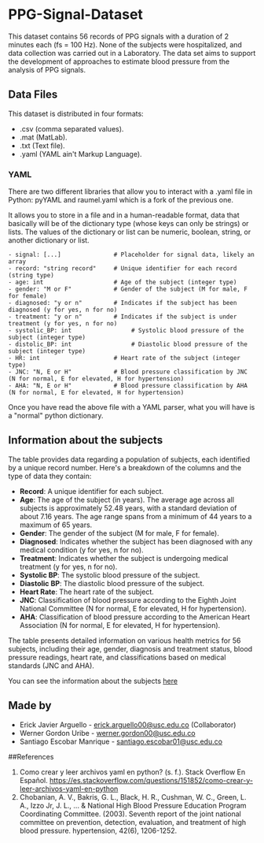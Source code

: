 # PPG-Signal-Dataset
This dataset contains 56 records of PPG signals with a duration of 2 minutes each (fs = 100 Hz). None of the subjects were hospitalized, and data collection was carried out in a Laboratory. The data set aims to support the development of approaches to estimate blood pressure from the analysis of PPG signals.
## Data Files
This dataset is distributed in four formats:
- .csv (comma separated values).
- .mat (MatLab).
- .txt (Text file).
- .yaml (YAML ain't Markup Language).
### YAML
There are two different libraries that allow you to interact with a .yaml file in Python: pyYAML and raumel.yaml which is a fork of the previous one.

It allows you to store in a file and in a human-readable format, data that basically will be of the dictionary type (whose keys can only be strings) or lists. The values of the dictionary or list can be numeric, boolean, string, or another dictionary or list.
  
    - signal: [...]               # Placeholder for signal data, likely an array
    - record: "string record"     # Unique identifier for each record (string type)
    - age: int                    # Age of the subject (integer type)
    - gender: "M or F"            # Gender of the subject (M for male, F for female)
    - diagnosed: "y or n"         # Indicates if the subject has been diagnosed (y for yes, n for no)
    - treatment: "y or n"         # Indicates if the subject is under treatment (y for yes, n for no)
    - systolic_BP: int                 # Systolic blood pressure of the subject (integer type)
    - distolic_BP: int                 # Diastolic blood pressure of the subject (integer type)
    - HR: int                     # Heart rate of the subject (integer type)
    - JNC: "N, E or H"            # Blood pressure classification by JNC (N for normal, E for elevated, H for hypertension)
    - AHA: "N, E or H"            # Blood pressure classification by AHA (N for normal, E for elevated, H for hypertension)


Once you have read the above file with a YAML parser, what you will have is a "normal" python dictionary.
## Information about the subjects
The table provides data regarding a population of subjects, each identified by a unique record number. Here's a breakdown of the columns and the type of data they contain:

- **Record**: A unique identifier for each subject.
- **Age**: The age of the subject (in years). The average age across all subjects is approximately 52.48 years, with a standard deviation of about 7.16 years. The age range spans from a minimum of 44 years to a maximum of 65 years.
- **Gender**: The gender of the subject (M for male, F for female).
- **Diagnosed**: Indicates whether the subject has been diagnosed with any medical condition (y for yes, n for no).
- **Treatment**: Indicates whether the subject is undergoing medical treatment (y for yes, n for no).
- **Systolic BP**: The systolic blood pressure of the subject.
- **Diastolic BP**: The diastolic blood pressure of the subject.
- **Heart Rate**: The heart rate of the subject.
- **JNC**: Classification of blood pressure according to the Eighth Joint National Committee (N for normal, E for elevated, H for hypertension).
- **AHA**: Classification of blood pressure according to the American Heart Association (N for normal, E for elevated, H for hypertension).

The table presents detailed information on various health metrics for 56 subjects, including their age, gender, diagnosis and treatment status, blood pressure readings, heart rate, and classifications based on medical standards (JNC and AHA).



You can see the information about the subjects [here](https://github.com/Santiagoat21/PPG-signal-dataset/blob/775ddd4d16536d81f37f74284fe41637013963a7/information_subj.md)
## Made by
- Erick Javier Arguello - erick.arguello00@usc.edu.co (Collaborator)
- Werner Gordon Uribe - werner.gordon00@usc.edu.co
- Santiago Escobar Manrique - santiago.escobar01@usc.edu.co

##References
1. Como crear y leer archivos yaml en python? (s. f.). Stack Overflow En Español. https://es.stackoverflow.com/questions/151852/como-crear-y-leer-archivos-yaml-en-python
2. Chobanian, A. V., Bakris, G. L., Black, H. R., Cushman, W. C., Green, L. A., Izzo Jr, J. L., ... & National High Blood Pressure Education Program Coordinating Committee. (2003). Seventh report of the joint national committee on prevention, detection, evaluation, and treatment of high blood pressure. hypertension, 42(6), 1206-1252.
